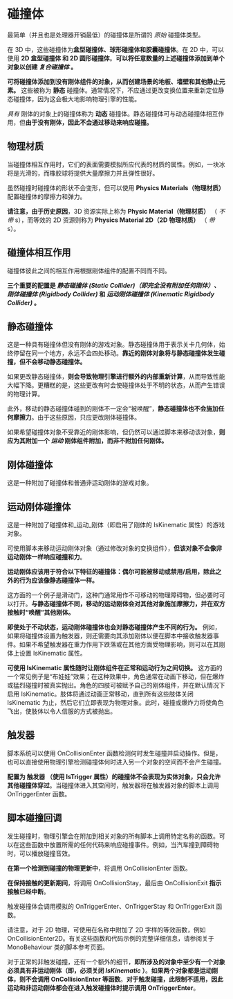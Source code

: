 碰撞体
======
最简单（并且也是处理器开销最低）的碰撞体是所谓的 _原始_ 碰撞体类型。

在 3D 中，这些碰撞体为**盒型碰撞体、球形碰撞体和胶囊碰撞体**。在 2D 中，可以使用 **2D 盒型碰撞体 和 2D 圆形碰撞体**。**可以将任意数量的上述碰撞体添加到单个对象以创建 _复合碰撞体_ 。**

**可将碰撞体添加到没有刚体组件的对象，从而创建场景的地板、墙壁和其他静止元素。** 这些被称为 __静态__ 碰撞体。通常情况下，不应通过更改变换位置来重新定位静态碰撞体，因为这会极大地影响物理引擎的性能。

_具有_ 刚体的对象上的碰撞体称为 __动态__ 碰撞体。静态碰撞体可与动态碰撞体相互作用，但**由于没有刚体，因此不会通过移动来响应碰撞。**

物理材质
------
当碰撞体相互作用时，它们的表面需要模拟所应代表的材质的属性。例如，一块冰将是光滑的，而橡胶球将提供大量摩擦力并且弹性很好。

虽然碰撞时碰撞体的形状不会变形，但可以使用 __Physics Materials（物理材质）__ 配置碰撞体的摩擦力和弹力。

**请注意，由于历史原因**，3D 资源实际上称为 __Physic Material（物理材质）__ （ _不带_ s），而等效的 2D 资源则称为 __Physics Material 2D（2D 物理材质）__ （ _带_ s）。

碰撞体相互作用
------
碰撞体彼此之间的相互作用根据刚体组件的配置不同而不同。

**三个重要的配置是 _静态碰撞体 (Static Collider)（即完全没有附加任何刚体）、刚体碰撞体 (Rigidbody Collider)_ 和 _运动刚体碰撞体 (Kinematic Rigidbody Collider)_ 。**

静态碰撞体
------
这是一种具有碰撞体但没有刚体的游戏对象。静态碰撞体用于表示关卡几何体，始终停留在同一个地方，永远不会四处移动。**靠近的刚体对象将与静态碰撞体发生碰撞，但不会移动静态碰撞体。**

如果更改静态碰撞体，**则会导致物理引擎进行额外的内部重新计算**，从而导致性能大幅下降。更糟糕的是，这些更改有时会使碰撞体处于不明的状态，从而产生错误的物理计算。

此外，移动的静态碰撞体碰到的刚体不一定会“被唤醒”，**静态碰撞体也不会施加任何摩擦力**。由于这些原因，只应更改刚体碰撞体。

如果希望碰撞体对象不受靠近的刚体影响，但仍然可以通过脚本来移动该对象，**则应为其附加一个 _运动_ 刚体组件附加，而非不附加任何刚体。**

刚体碰撞体
------
这是一种附加了碰撞体和普通非运动刚体的游戏对象。

运动刚体碰撞体
-----

这是一种附加了碰撞体和_运动_刚体（即启用了刚体的 IsKinematic 属性）的游戏对象。

可使用脚本来移动运动刚体对象（通过修改对象的变换组件），**但该对象不会像非运动刚体一样响应碰撞和力**。

**运动刚体应该用于符合以下特征的碰撞体：偶尔可能被移动或禁用/启用，除此之外的行为应该像静态碰撞体一样。**

这方面的一个例子是滑动门，这种门通常用作不可移动的物理障碍物，但必要时可以打开。**与静态碰撞体不同，移动的运动刚体会对其他对象施加摩擦力，并在双方接触时“唤醒”其他刚体。**

**即使处于不动状态，运动刚体碰撞体也会对静态碰撞体产生不同的行为。** 例如，如果将碰撞体设置为触发器，则还需要向其添加刚体以便在脚本中接收触发器事件。如果不希望触发器在重力作用下跌落或在其他方面受物理影响，则可以在其刚体上设置 IsKinematic 属性。

**可使用 IsKinematic 属性随时让刚体组件在正常和运动行为之间切换。** 这方面的一个常见例子是“布娃娃”效果；在这种效果中，角色通常在动画下移动，但在爆炸或猛烈碰撞时被真实抛出。角色的四肢可被赋予自己的刚体组件，并在默认情况下启用 IsKinematic。肢体将通过动画正常移动，直到所有这些肢体关闭 IsKinematic 为止，然后它们立即表现为物理对象。此时，碰撞或爆炸力将使角色飞出，使肢体以令人信服的方式被抛出。

触发器
------
脚本系统可以使用 OnCollisionEnter 函数检测何时发生碰撞并启动操作。但是，也可以直接使用物理引擎检测碰撞体何时进入另一个对象的空间而不会产生碰撞。

**配置为 __触发器__ （使用 IsTrigger 属性）的碰撞体不会表现为实体对象，只会允许其他碰撞体穿过**。当碰撞体进入其空间时，触发器将在触发器对象的脚本上调用 OnTriggerEnter 函数。

脚本碰撞回调
------
发生碰撞时，物理引擎会在附加到相关对象的所有脚本上调用特定名称的函数。可以在这些函数中放置所需的任何代码来响应碰撞事件。例如，当汽车撞到障碍物时，可以播放碰撞音效。

**在第一个检测到碰撞的物理更新中**，将调用 OnCollisionEnter 函数。

**在保持接触的更新期间**，将调用 OnCollisionStay，最后由 OnCollisionExit **指示接触已经中断**。

触发碰撞体会调用模拟的 OnTriggerEnter、OnTriggerStay 和 OnTriggerExit 函数。

请注意，对于 2D 物理，可使用在名称中附加了 2D 字样的等效函数，例如 OnCollisionEnter2D。有关这些函数和代码示例的完整详细信息，请参阅关于 MonoBehaviour 类的脚本参考页面。

对于正常的非触发碰撞，还有一个额外的细节，**即所涉及的对象中至少有一个对象必须具有非运动刚体（即，必须关闭 _IsKinematic_ ）**。**如果两个对象都是运动刚体，则不会调用 OnCollisionEnter 等函数**。**对于触发碰撞，此限制不适用，因此运动和非运动刚体都会在进入触发碰撞体时提示调用 OnTriggerEnter**。
